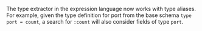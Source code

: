 The type extractor in the expression language now works with type aliases. For
example, given the type definition for port from the base schema `type port =
count`, a search for `:count` will also consider fields of type `port`.
